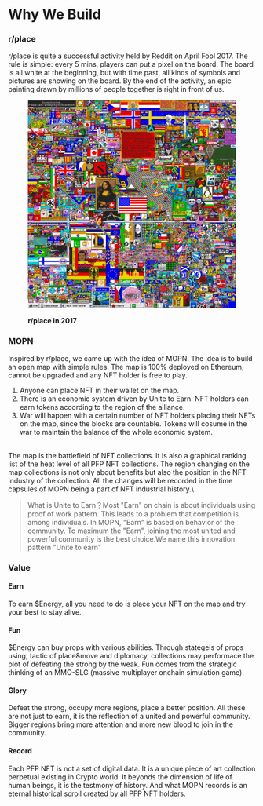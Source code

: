 # Why We Build

### r/place

r/place is quite a successful activity held by Reddit on April Fool 2017. The rule is simple: every 5 mins, players can put a pixel on the board. The board is all white at the beginning, but with time past, all kinds of symbols and pictures are showing on the board. By the end of the activity, an epic painting drawn by millions of people together is right in front of us.

<figure><img src=".gitbook/assets/r-place-2017.png" alt=""><figcaption><p><strong>r/place in 2017</strong></p></figcaption></figure>

### MOPN

Inspired by r/place, we came up with the idea of MOPN. The idea is to build an open map with simple rules. The map is 100% deployed on Ethereum, cannot be upgraded and any NFT holder is free to play.

1. Anyone can place NFT in their wallet on the map.
2. There is an economic system driven by Unite to Earn. NFT holders can earn tokens according to the region of the alliance.
3. War will happen with a certain number of NFT holders placing their NFTs on the map, since the blocks are countable. Tokens will cosume in the war to maintain the balance of the whole economic system.

\
The map is the battlefield of NFT collections. It is also a graphical ranking list of the heat level of all PFP NFT collections. The region changing on the map collections is not only about benefits but also the position in the NFT industry of the collection. All the changes will be recorded in the time capsules of MOPN being a part of NFT industrial history.\


> What is Unite to Earn？Most "Earn" on chain is about individuals using proof of work pattern. This leads to a problem that competition is among individuals. In MOPN, "Earn" is based on behavior of the community. To maximum the "Earn", joining the most united and powerful community is the best choice.We name this innovation pattern "Unite to earn"

### Value

#### Earn

To earn $Energy, all you need to do is place your NFT on the map and try your best to stay alive.

#### Fun

$Energy can buy props with various abilities. Through stategeis of props using, tactic of place\&move and diplomacy, collections may performace the plot of defeating the strong by the weak. Fun comes from the strategic thinking of an MMO-SLG (massive multiplayer onchain simulation game).

#### Glory

Defeat the strong, occupy more regions, place a better position. All these are not just to earn, it is the reflection of a united and powerful community. Bigger regions bring more attention and more new blood to join in the community.

#### Record

Each PFP NFT is not a set of digital data. It is a unique piece of art collection perpetual existing in Crypto world. It beyonds the dimension of life of human beings, it is the testmony of history. And what MOPN records is an eternal historical scroll created by all PFP NFT holders.
